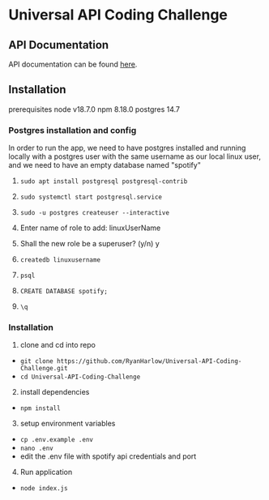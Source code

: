 # Universal API Coding Challenge

## API Documentation
API documentation can be found [here](https://app.swaggerhub.com/apis-docs/RYANHARLOW95_1/Universal-API-Coding-Challenge/1.0).

## Installation

prerequisites
node v18.7.0
npm 8.18.0
postgres 14.7


### Postgres installation and config
In order to run the app, we need to have postgres installed and running locally with a postgres user with the same username as our local linux user, and we need to have an empty database named "spotify"

1. `sudo apt install postgresql postgresql-contrib`

2. `sudo systemctl start postgresql.service`

3. `sudo -u postgres createuser --interactive`

4. Enter name of role to add: linuxUserName

5. Shall the new role be a superuser? (y/n) y

6. `createdb linuxusername`

7. `psql`

8. `CREATE DATABASE spotify;`

9. `\q`

###  Installation

1. clone and cd into repo
* `git clone https://github.com/RyanHarlow/Universal-API-Coding-Challenge.git`
* `cd Universal-API-Coding-Challenge`
2. install dependencies
* `npm install`
3. setup environment variables
* `cp .env.example .env`
* `nano .env`
* edit the .env file with spotify api credentials and port
4. Run application
* `node index.js`